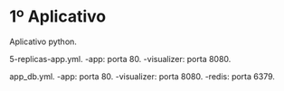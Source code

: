 # 1º Aplicativo

Aplicativo python.

5-replicas-app.yml.
-app: porta 80.
-visualizer: porta 8080.

app_db.yml.
-app: porta 80.
-visualizer: porta 8080.
-redis: porta 6379.
